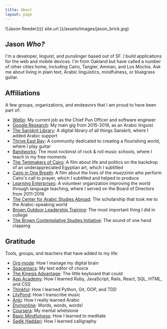 ```yaml
---
title: About
layout: page
---
```

![Jason Reeder]({{ site.url }}/assets/images/jason_brick.jpg)

## Jason _Who?_

I'm a developer, linguist, and punslinger based out of SF. I build applications for the web and mobile devices. I'm from Oakland but have called a number of other cities home, including Cairo, Tangier, Amman, and Los Mochis. Ask me about living in plain text, Arabic linguistics, mindfulness, or bluegrass guitar.

## Affiliations

A few groups, organizations, and endeavors that I am proud to have been part of:

- [Wellio](http://www.getwellio.com/): My current job as the Chief Pun Officer and software engineer
- [Google Research](https://research.google.com/): My main gig from 2015-2016, as an Arabic linguist
- [The Sanskrit Library](http://sanskritlibrary.org/): A digital library of all things Sanskrit, where I added Arabic support
- [Thrive East Bay](http://www.thriveeastbay.org/): A community dedicated to creating a flourishing world, where I play guitar
- [Bandworks](http://bandworks.com/): The most rockinist of rock & roll music schools, where I teach in my free moments
- [The Tentmakers of Cairo](http://www.tentmakersofcairo.com/): A film about life and politics on the backdrop of an underappreciated Egyptian art, which I subtitled
- [Cairo in One Breath](http://onlookfilms.com/dev/project/cairo-in-one-breath/): A film about the lives of the *muezzinin* who perform Cairo's call to prayer, which I subtitled and helped to produce
- [Learning Enterprises](http://www.learningenterprises.org/): A volunteer organization improving the world through language teaching, where I served on the Board of Directors from 2011-2016
- [The Center for Arabic Studies Abroad](http://casa.fas.harvard.edu/): The scholarship that took me to the Arabic-speaking world
- [Brown Outdoor Leadership Training](http://www.brown.edu/Student_Services/BOLT/): The most important thing I did in college
- [The Brown Contemplative Studies Initiative](https://www.brown.edu/academics/contemplative-studies/): The sound of one hand clapping

## Gratitude

Tools, groups, and teachers that have added to my life:

- [Org-mode](http://orgmode.org/): How I manage my digital brain
- [Spacemacs](http://spacemacs.org/): My text editor of choice
- [The Kinesis Advantage](https://www.kinesis-ergo.com/shop/advantage2/): The little keyboard that could
- [App Academy](https://www.appacademy.io/): How I learned Ruby, JavaScript, Rails, React, SQL, HTML, and CSS
- [Thinkful](https://www.thinkful.com/): How I learned Python, Git, OOP, and TDD
- [LilyPond](http://lilypond.org/): How I transcribe music
- [Anki](http://ankisrs.net/): How I really learned Arabic
- [Etymonline](http://www.etymonline.com/): Words, words, words!
- [Coursera](https://www.coursera.org/): My mental whetstone
- [Basic Mindfulness](http://www.basicmindfulness.org/): How I learned to meditate
- [Sadik Haddari](http://haddarisadik.com/): How I learned calligraphy
